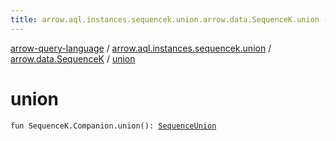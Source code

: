 ```yaml
---
title: arrow.aql.instances.sequencek.union.arrow.data.SequenceK.union - arrow-query-language
---
```


[arrow-query-language](../../index.html) / [arrow.aql.instances.sequencek.union](../index.html) / [arrow.data.SequenceK](index.html) / [union](./union.html)

# union

`fun SequenceK.Companion.union(): `[`SequenceUnion`](../../arrow.aql.instances/-sequence-union/index.html)